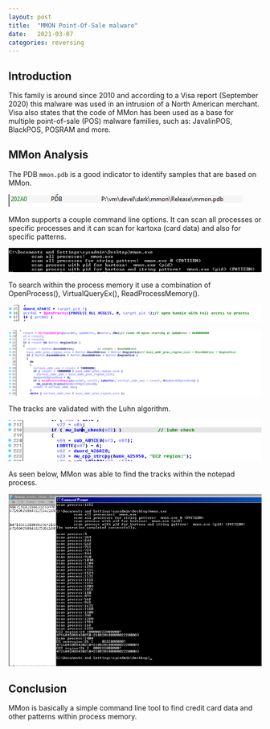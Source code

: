 ```yaml
---
layout: post
title:  "MMON Point-Of-Sale malware"
date:   2021-03-07
categories: reversing
---
```

## Introduction

This family is around since 2010 and according to a Visa report (September 2020) this malware was used in an intrusion of a North American merchant. Visa also states that the code of MMon has been used as a base for multiple point-of-sale (POS) malware families, such as: JavalinPOS, BlackPOS, POSRAM and more.

## MMon Analysis

The PDB `mmon.pdb` is a good indicator to identify samples that are based on MMon.

![image-20210301005949831](/assets/images/mmon/image-20210301005949831.png)

MMon supports a couple command line options. It can scan all processes or specific processes and it can scan for kartoxa (card data) and also for specific patterns.

![image-20210301010323487](/assets/images/mmon/image-20210301010323487.png)

To search within the process memory it use a combination of OpenProcess(), VirtualQueryEx(), ReadProcessMemory().

![image-20210301011119684](/assets/images/mmon/image-20210301011119684.png)



![image-20210301011200805](/assets/images/mmon/image-20210301011200805.png)

The tracks are validated with the Luhn algorithm.

![image-20210301011535455](/assets/images/mmon/image-20210301011535455.png)

As seen below, MMon was able to find the tracks within the notepad process.

![image-20210301011535455](/assets/images/mmon/finding_tracks.png)

## Conclusion

MMon is basically a simple command line tool to find credit card data and other patterns within process memory.

